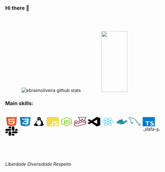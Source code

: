 
### Hi there 📜

<br></br>

<div align="center">  
  <img width="49%" height="195px" src="https://github-readme-stats.vercel.app/api?username=ebraimoliveira&show_icons=true&count_private=true&hide_border=true&title_color=8A2BE2&icon_color=8A2BE2&text_color=c9d1d9&bg_color=0d1117" alt="ebraimoliveira github stats" /> 
  <img width="41%" height="195px" src="https://github-readme-stats.vercel.app/api/top-langs/?username=ebraimoliveira&layout=compact&hide_border=true&title_color=8A2BE2&text_color=A020F0&bg_color=0d1117" />
</div>

 ### Main skills:
<div style="display: inline_block"><br>

  <img align="center" alt="Rafa-HTML" height="30" width="40" src="https://raw.githubusercontent.com/devicons/devicon/master/icons/html5/html5-original.svg">
  <img align="center" alt="Rafa-CSS" height="30" width="40" src="https://raw.githubusercontent.com/devicons/devicon/master/icons/css3/css3-original.svg">
  <img align="center" alt="Rafa-Ts" height="30" width="40" src="https://raw.githubusercontent.com/devicons/devicon/master/icons/linux/linux-plain.svg">
  <img align="center" alt="Rafa-Js" height="30" width="40" src="https://raw.githubusercontent.com/devicons/devicon/master/icons/javascript/javascript-plain.svg">
  <img align="center" alt="Rafa-CSS" height="30" width="40" src="https://raw.githubusercontent.com/devicons/devicon/master/icons/nodejs/nodejs-original.svg">
  <img align="center" alt="Rafa-Ts" height="30" width="40" src="https://raw.githubusercontent.com/devicons/devicon/master/icons/jest/jest-plain.svg">
  <img align="center" alt="Rafa-Ts" height="30" width="40" src="https://raw.githubusercontent.com/devicons/devicon/master/icons/vscode/vscode-plain.svg">
  <img align="center" alt="Rafa-React" height="30" width="40" src="https://raw.githubusercontent.com/devicons/devicon/master/icons/react/react-original.svg">
  <img align="center" alt="Rafa-CSS" height="30" width="40" src="https://raw.githubusercontent.com/devicons/devicon/master/icons/docker/docker-original.svg">
  <img align="center" alt="Rafa-CSS" height="30" width="40" src="https://raw.githubusercontent.com/devicons/devicon/master/icons/mysql/mysql-original.svg">
  <img align="center" alt="Rafa-Ts" height="30" width="40" src="https://raw.githubusercontent.com/devicons/devicon/master/icons/typescript/typescript-plain.svg">
  <img align="center" alt="Rafa-Ts" height="30" width="40" src="https://raw.githubusercontent.com/devicons/devicon/master/icons/slack/slack-plain.svg">
 
  <img align="right" alt="Rafa-pic" height="150" style="border-radius:50px;" src="https://upload.wikimedia.org/wikipedia/commons/thumb/4/44/Pictograms-nps-land-technical_rock_climbing.svg/1200px-Pictograms-nps-land-technical_rock_climbing.svg.png">
</div>
<br></br>
<br></br>

<em><p> 
  Liberdade  Diversidade  Respeito
</p></em>


